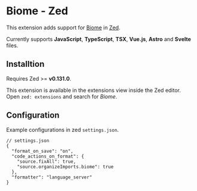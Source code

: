 # Biome - Zed

This extension adds support for [Biome](https://github.com/biomejs/biome) in [Zed](https://zed.dev/).

Currently supports **JavaScript**, **TypeScript**, **TSX**, **Vue.js**, **Astro** and **Svelte** files.

## Installtion

Requires Zed >= **v0.131.0**.

This extension is available in the extensions view inside the Zed editor. Open `zed: extensions` and search for _Biome_.

## Configuration

Example configurations in zed `settings.json`.

```jsonc
// settings.json
{
  "format_on_save": "on",
  "code_actions_on_format": {
    "source.fixAll": true,
    "source.organizeImports.biome": true
  },
  "formatter": "language_server"
}
```

